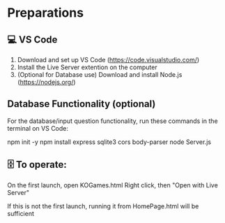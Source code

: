 # Preparations

## 💻 VS Code
1. Download and set up VS Code (https://code.visualstudio.com/)
2. Install the Live Server extention on the computer
3. (Optional for Database use) Download and install Node.js (https://nodejs.org/)

## Database Functionality (optional)
For the database/input question functionality, run these commands in the terminal on VS Code:

npm init -y
npm install express sqlite3 cors body-parser
node Server.js

## 🗄️ To operate:
On the first launch, open KOGames.html
Right click, then "Open with Live Server"

If this is not the first launch, running it from HomePage.html will be sufficient
